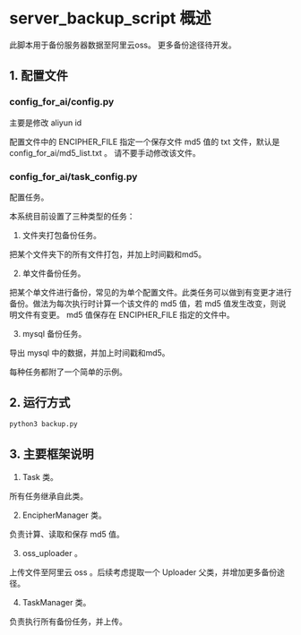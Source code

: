 # server_backup_script 概述

此脚本用于备份服务器数据至阿里云oss。 更多备份途径待开发。

## 1. 配置文件 

### config_for_ai/config.py

主要是修改 aliyun id

配置文件中的 ENCIPHER_FILE 指定一个保存文件 md5 值的 txt 文件，默认是 config_for_ai/md5_list.txt 。 请不要手动修改该文件。

### config_for_ai/task_config.py

配置任务。

本系统目前设置了三种类型的任务：

1) 文件夹打包备份任务。

把某个文件夹下的所有文件打包，并加上时间戳和md5。

2) 单文件备份任务。

把某个单文件进行备份，常见的为单个配置文件。此类任务可以做到有变更才进行备份。做法为每次执行时计算一个该文件的 md5 值，若 md5 值发生改变，则说明文件有变更。 md5 值保存在 ENCIPHER_FILE 指定的文件中。

3) mysql 备份任务。

导出 mysql 中的数据，并加上时间戳和md5。

每种任务都附了一个简单的示例。

## 2. 运行方式

```bash
python3 backup.py
```

## 3. 主要框架说明

1) Task 类。

所有任务继承自此类。

2) EncipherManager 类。

负责计算、读取和保存 md5 值。

3) oss_uploader 。

上传文件至阿里云 oss 。后续考虑提取一个 Uploader 父类，并增加更多备份途径。

4) TaskManager 类。

负责执行所有备份任务，并上传。

